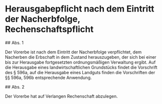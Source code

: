 # Herausgabepflicht nach dem Eintritt der Nacherbfolge, Rechenschaftspflicht



\#\# Abs. 1

 Der Vorerbe ist nach dem Eintritt der Nacherbfolge verpflichtet, dem Nacherben die Erbschaft in dem Zustand herauszugeben, der sich bei einer bis zur Herausgabe fortgesetzten ordnungsmäßigen Verwaltung ergibt. Auf die Herausgabe eines landwirtschaftlichen Grundstücks findet die Vorschrift des § 596a, auf die Herausgabe eines Landguts finden die Vorschriften der §§ 596a, 596b entsprechende Anwendung.

\#\# Abs. 2

 Der Vorerbe hat auf Verlangen Rechenschaft abzulegen. 

